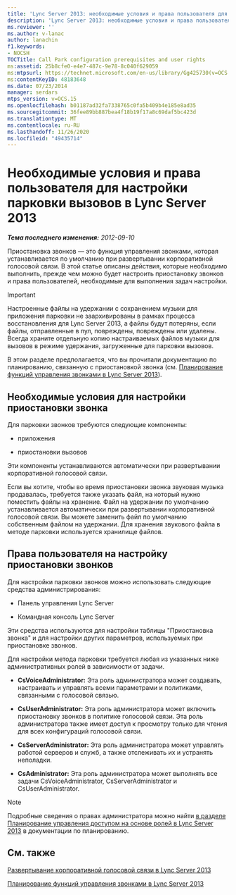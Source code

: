 ```yaml
---
title: 'Lync Server 2013: необходимые условия и права пользователя для настройки парковки вызовов'
description: 'Lync Server 2013: необходимые условия и права пользователей для настройки приостановки звонков.'
ms.reviewer: ''
ms.author: v-lanac
author: lanachin
f1.keywords:
- NOCSH
TOCTitle: Call Park configuration prerequisites and user rights
ms:assetid: 25b8cfe0-e4e7-487c-9e78-8c040f629059
ms:mtpsurl: https://technet.microsoft.com/en-us/library/Gg425730(v=OCS.15)
ms:contentKeyID: 48183648
ms.date: 07/23/2014
manager: serdars
mtps_version: v=OCS.15
ms.openlocfilehash: b01187ad32fa7338765c0fa5b409b4e185e8ad35
ms.sourcegitcommit: 36fee89bb887bea4f18b19f17a8c69daf5bc423d
ms.translationtype: MT
ms.contentlocale: ru-RU
ms.lasthandoff: 11/26/2020
ms.locfileid: "49435714"
---
```

# <a name="call-park-configuration-prerequisites-and-user-rights-in-lync-server-2013"></a>Необходимые условия и права пользователя для настройки парковки вызовов в Lync Server 2013

<div data-xmlns="http://www.w3.org/1999/xhtml">

<div class="topic" data-xmlns="http://www.w3.org/1999/xhtml" data-msxsl="urn:schemas-microsoft-com:xslt" data-cs="https://msdn.microsoft.com/">

<div data-asp="https://msdn2.microsoft.com/asp">



</div>

<div id="mainSection">

<div id="mainBody">

<span> </span>

_**Тема последнего изменения:** 2012-09-10_

Приостановка звонков — это функция управления звонками, которая устанавливается по умолчанию при развертывании корпоративной голосовой связи. В этой статье описаны действия, которые необходимо выполнить, прежде чем можно будет настроить приостановку звонков и права пользователей, необходимые для выполнения задач настройки.

<div>


> [!IMPORTANT]  
> Настроенные файлы на удержании с сохранением музыки для приложения парковки не заархивированы в рамках процесса восстановления для Lync Server 2013, а файлы будут потеряны, если файлы, отправленные в пул, повреждены, повреждены или удалены. Всегда храните отдельную копию настраиваемых файлов музыки для вызовов в режиме удержания, загруженные для парковки вызовов.



</div>

В этом разделе предполагается, что вы прочитали документацию по планированию, связанную с приостановкой звонка (см. [Планирование функций управления звонками в Lync Server 2013](lync-server-2013-planning-for-call-management-features.md)).

<div>

## <a name="call-park-configuration-prerequisites"></a>Необходимые условия для настройки приостановки звонка

Для парковки звонков требуются следующие компоненты:

  - приложения

  - приостановки вызовов

Эти компоненты устанавливаются автоматически при развертывании корпоративной голосовой связи.

Если вы хотите, чтобы во время приостановки звонка звуковая музыка продавалась, требуется также указать файл, на который нужно поместить файлы на хранение. Файл на удержании по умолчанию устанавливается автоматически при развертывании корпоративной голосовой связи. Вы можете заменить файл по умолчанию собственным файлом на удержании. Для хранения звукового файла в методе парковки используется хранилище файлов.

</div>

<div>

## <a name="call-park-configuration-user-rights"></a>Права пользователя на настройку приостановки звонков

Для настройки парковки звонков можно использовать следующие средства администрирования:

  - Панель управления Lync Server

  - Командная консоль Lync Server

Эти средства используются для настройки таблицы "Приостановка звонка" и для настройки других параметров, используемых при приостановке звонков.

Для настройки метода парковки требуется любая из указанных ниже административных ролей в зависимости от задачи.

  - **CsVoiceAdministrator:** Эта роль администратора может создавать, настраивать и управлять всеми параметрами и политиками, связанными с голосовой связью.

  - **CsUserAdministrator:** Эта роль администратора может включить приостановку звонков в политике голосовой связи. Эта роль администратора также имеет доступ к просмотру только для чтения для всех конфигураций голосовой связи.

  - **CsServerAdministrator:** Эта роль администратора может управлять работой серверов и служб, а также отслеживать их и устранять неполадки.

  - **CsAdministrator:** Эта роль администратора может выполнять все задачи CsVoiceAdministrator, CsServerAdministrator и CsUserAdministrator.

<div>


> [!NOTE]  
> Подробные сведения о правах администратора можно найти <A href="lync-server-2013-planning-for-role-based-access-control.md">в разделе Планирование управления доступом на основе ролей в Lync Server 2013</A> в документации по планированию.



</div>

</div>

<div>

## <a name="see-also"></a>См. также


[Развертывание корпоративной голосовой связи в Lync Server 2013](lync-server-2013-deploying-enterprise-voice.md)  


[Планирование функций управления звонками в Lync Server 2013](lync-server-2013-planning-for-call-management-features.md)  
  

</div>

</div>

<span> </span>

</div>

</div>

</div>

